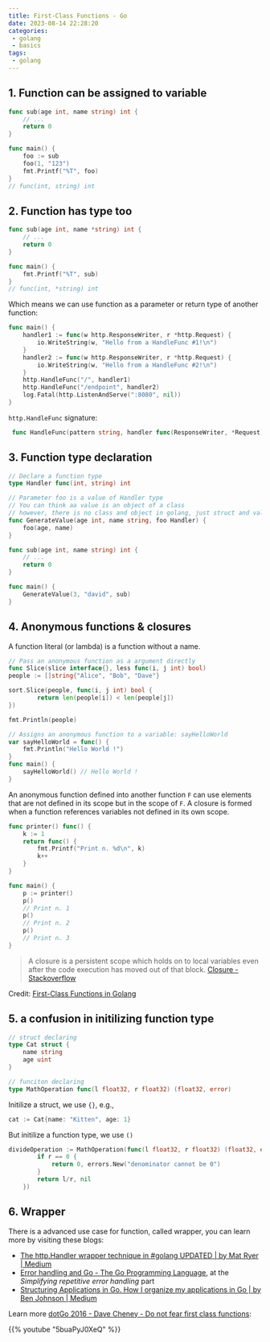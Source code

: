 ```yaml
---
title: First-Class Functions - Go
date: 2023-08-14 22:28:20
categories:
 - golang
 - basics
tags:
 - golang
---
```


## 1. Function can be assigned to variable

```go
func sub(age int, name string) int {
	// ...
	return 0
}

func main() {
	foo := sub
	foo(1, "123")
	fmt.Printf("%T", foo)
}
// func(int, string) int
```

## 2. Function has type too

```go
func sub(age int, name *string) int {
	// ...
	return 0
}

func main() {
	fmt.Printf("%T", sub)
}
// func(int, *string) int
```

Which means we can use function as a parameter or return type of another function:

``` go
func main() {
	handler1 := func(w http.ResponseWriter, r *http.Request) {
		io.WriteString(w, "Hello from a HandleFunc #1!\n")
	}
	handler2 := func(w http.ResponseWriter, r *http.Request) {
		io.WriteString(w, "Hello from a HandleFunc #2!\n")
	}
	http.HandleFunc("/", handler1)
	http.HandleFunc("/endpoint", handler2)
	log.Fatal(http.ListenAndServe(":8080", nil))
}
```

`http.HandleFunc` signature:

```go
 func HandleFunc(pattern string, handler func(ResponseWriter, *Request))
```

## 3. Function type declaration

```go
// Declare a function type
type Handler func(int, string) int

// Parameter foo is a value of Handler type
// You can think aa value is an object of a class
// however, there is no class and object in golang, just struct and value
func GenerateValue(age int, name string, foo Handler) {
	foo(age, name)
}

func sub(age int, name string) int {
	// ...
	return 0
}

func main() {
	GenerateValue(3, "david", sub)
}
```

## 4. Anonymous functions & closures

A function literal (or lambda) is a function without a name. 

````go
// Pass an anonymous function as a argument directly
func Slice(slice interface{}, less func(i, j int) bool)
people := []string{"Alice", "Bob", "Dave"}

sort.Slice(people, func(i, j int) bool {
		return len(people[i]) < len(people[j])
})

fmt.Println(people)

// Assigns an anonymous function to a variable: sayHelloWorld
var sayHelloWorld = func() {
	fmt.Println("Hello World !")
}
func main() {
	sayHelloWorld() // Hello World !
}
````

An anonymous function defined into another function `F` can use elements that are not defined in its scope but in the scope of `F`. A closure is formed when a function references variables not defined in its own scope.

```go
func printer() func() {
    k := 1
    return func() {
        fmt.Printf("Print n. %d\n", k)
        k++
    }
}

func main() {
    p := printer()
    p()
    // Print n. 1
    p()
    // Print n. 2
    p()
    // Print n. 3
}
```

> A closure is a persistent scope which holds on to local variables even after the code execution has moved out of that block.  [Closure - Stackoverflow](https://stackoverflow.com/a/7464475/16317008)

Credit: [First-Class Functions in Golang](https://levelup.gitconnected.com/first-class-functions-in-golang-ef2a5001bb4f) 

## 5. a confusion in initilizing function type

```go
// struct declaring
type Cat struct {
	name string
	age uint
}

// funciton declaring
type MathOperation func(l float32, r float32) (float32, error)
```

Initilize a struct, we use `{}`, e.g.,

```go
cat := Cat{name: "Kitten", age: 1}
```

But initilize a function type, we use `()`

``` go
divideOperation := MathOperation(func(l float32, r float32) (float32, error) {
		if r == 0 {
			return 0, errors.New("denominator cannot be 0")
		}
		return l/r, nil
	})
```

## 6. Wrapper

There is a advanced use case for function, called wrapper, you can learn more by visiting these blogs:

- [The http.Handler wrapper technique in #golang UPDATED | by Mat Ryer | Medium](https://medium.com/@matryer/the-http-handler-wrapper-technique-in-golang-updated-bc7fbcffa702)
- [Error handling and Go - The Go Programming Language](https://go.dev/blog/error-handling-and-go), at the *Simplifying repetitive error handling* part
- [Structuring Applications in Go. How I organize my applications in Go | by Ben Johnson | Medium](https://medium.com/@benbjohnson/structuring-applications-in-go-3b04be4ff091)

Learn more [dotGo 2016 - Dave Cheney - Do not fear first class functions](https://www.youtube.com/watch?v=5buaPyJ0XeQ&list=WL&index=7&t=273s): 

{{% youtube "5buaPyJ0XeQ" %}}
